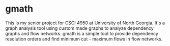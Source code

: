 # gmath
This is my senior project for CSCI 4950 at University of North Georgia.
It's a graph analysis tool using custom made graphs to analyze dependency graphs and flow networks.
gmath is a simple tool to provide dependency resolution orders and find minimum cut - maximum flows in flow networks.

